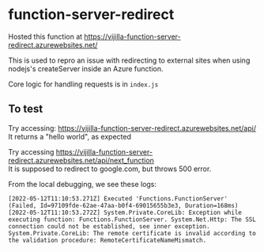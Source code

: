 # function-server-redirect

Hosted this function at https://vijilla-function-server-redirect.azurewebsites.net/ 

This is used to repro an issue with redirecting to external sites when using nodejs's createServer inside an Azure function.

Core logic for handling requests is in `index.js`

## To test

Try accessing: https://vijilla-function-server-redirect.azurewebsites.net/api/<any-path> <br/>
It returns a "hello world", as expected
  
Try accessing https://vijilla-function-server-redirect.azurewebsites.net/api/next_function <br/>
It is supposed to redirect to google.com, but throws 500 error.
  
From the local debugging, we see these logs:
  
```
[2022-05-12T11:10:53.271Z] Executed 'Functions.FunctionServer' (Failed, Id=97109fde-62ae-47aa-b0f4-69015655b3e3, Duration=168ms)
[2022-05-12T11:10:53.272Z] System.Private.CoreLib: Exception while executing function: Functions.FunctionServer. System.Net.Http: The SSL connection could not be established, see inner exception. System.Private.CoreLib: The remote certificate is invalid according to the validation procedure: RemoteCertificateNameMismatch.
```

